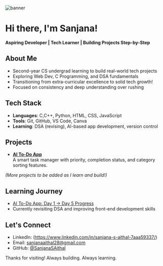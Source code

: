 ![banner](https://i.postimg.cc/cJBw2wWY/Sanjana-S-Aithal-1.png)
# Hi there, I'm Sanjana!

 **Aspiring Developer | Tech Learner | Building Projects Step-by-Step**

## About Me
- Second-year CS undergrad learning to build real-world tech projects
- Exploring Web Dev, C Programming, and DSA fundamentals
- Transitioning from extra-curricular excellence to solid tech growth!
- Focused on consistency and deep understanding over rushing

## Tech Stack
- **Languages**: C,C++, Python, HTML, CSS, JavaScript
- **Tools**: Git, GitHub, VS Code, Canva
- **Learning**: DSA (revising), AI-based app development, version control

## Projects
- **[AI To-Do App](https://github.com/SanjanaSAithal/todo-app-ai-powered)**  
  A smart task manager with priority, completion status, and category sorting features.

*(More projects to be added as I learn and build!)*

## Learning Journey
- [AI To-Do App: Day 1 → Day 5 Progress](#) 
- Currently revisiting DSA and improving front-end development skills


## Let's Connect
- LinkedIn: (https://www.linkedin.com/in/sanjana-s-aithal-7aaa59337/)
- Email: sanjanaaithal28@gmail.com
- GitHub: [@SanjanaSAithal](https://github.com/SanjanaSAithal)


Thanks for visiting! Always building. Always learning.
